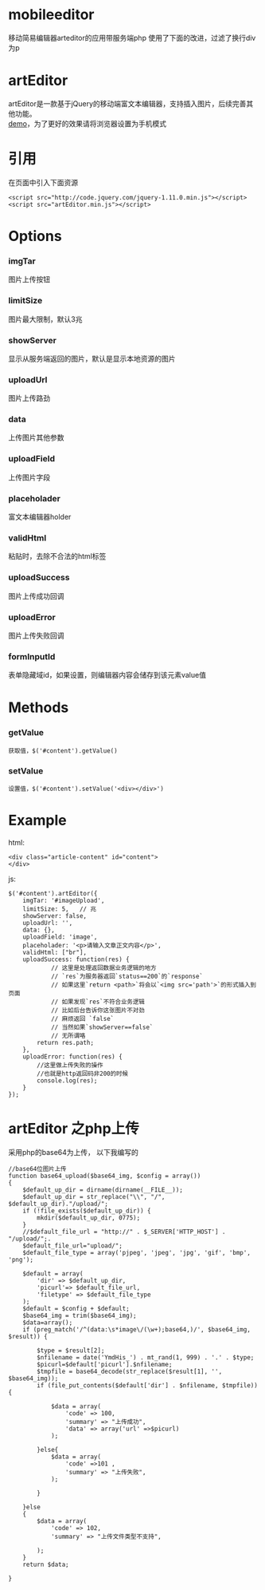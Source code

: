# mobileeditor
移动简易编辑器arteditor的应用带服务端php
使用了下面的改进，过滤了换行div为p

# artEditor   
artEditor是一款基于jQuery的移动端富文本编辑器，支持插入图片，后续完善其他功能。   
[demo](http://baixuexiyang.github.io/artEditor/)，为了更好的效果请将浏览器设置为手机模式        
# 引用
在页面中引入下面资源   
```
<script src="http://code.jquery.com/jquery-1.11.0.min.js"></script>     
<script src="artEditor.min.js"></script>       
```   
    
# Options  
### imgTar  
  图片上传按钮     
### limitSize   
  图片最大限制，默认3兆   
### showServer    
  显示从服务端返回的图片，默认是显示本地资源的图片       
### uploadUrl    
  图片上传路劲       
### data    
  上传图片其他参数       
### uploadField    
  上传图片字段       
### placeholader    
  富文本编辑器holder       
### validHtml    
  粘贴时，去除不合法的html标签       
### uploadSuccess    
  图片上传成功回调       
### uploadError    
  图片上传失败回调       
### formInputId     
  表单隐藏域id，如果设置，则编辑器内容会储存到该元素value值         
    

# Methods      
  
### getValue   
    获取值，$('#content').getValue()    
### setValue   
    设置值，$('#content').setValue('<div></div>')    
    
     
# Example
html:
```
<div class="article-content" id="content">
</div>
```
js:

```
$('#content').artEditor({
	imgTar: '#imageUpload',
	limitSize: 5,   // 兆
	showServer: false,
	uploadUrl: '',
	data: {},
	uploadField: 'image',
	placeholader: '<p>请输入文章正文内容</p>',
	validHtml: ["br"],
	uploadSuccess: function(res) {
            // 这里是处理返回数据业务逻辑的地方
            // `res`为服务器返回`status==200`的`response`
            // 如果这里`return <path>`将会以`<img src='path'>`的形式插入到页面
            // 如果发现`res`不符合业务逻辑
            // 比如后台告诉你这张图片不对劲
            // 麻烦返回 `false`
            // 当然如果`showServer==false`
            // 无所谓咯
		return res.path;
	},
	uploadError: function(res) {
		//这里做上传失败的操作
        //也就是http返回码非200的时候
		console.log(res);
	}
});
```
# artEditor 之php上传
采用php的base64为上传，
以下我编写的   
```
//base64位图片上传
function base64_upload($base64_img, $config = array())
{
    $default_up_dir = dirname(dirname(__FILE__));
    $default_up_dir = str_replace("\\", "/", $default_up_dir)."/upload/";
    if (!file_exists($default_up_dir)) {
        mkdir($default_up_dir, 0775);
    }
    //$default_file_url = "http://" . $_SERVER['HTTP_HOST'] . "/upload/";.
    $default_file_url="upload/";
    $default_file_type = array('pjpeg', 'jpeg', 'jpg', 'gif', 'bmp', 'png');

    $default = array(
        'dir' => $default_up_dir,
        'picurl'=> $default_file_url,
        'filetype' => $default_file_type
    );
    $default = $config + $default;
    $base64_img = trim($base64_img);
    $data=array();
    if (preg_match('/^(data:\s*image\/(\w+);base64,)/', $base64_img, $result)) {

        $type = $result[2];
        $nfilename = date('YmdHis_') . mt_rand(1, 999) . '.' . $type;
        $picurl=$default['picurl'].$nfilename;
        $tmpfile = base64_decode(str_replace($result[1], '', $base64_img));
        if (file_put_contents($default['dir'] . $nfilename, $tmpfile)) {

            $data = array(
                'code' => 100,
                'summary' => "上传成功",
                'data' => array('url' =>$picurl)
            );

        }else{
            $data = array(
                'code' =>101 ,
                'summary' => "上传失败",
            );

        }

    }else
    {
        $data = array(
            'code' => 102,
            'summary' => "上传文件类型不支持",

        );
    }
    return $data;

}
```
